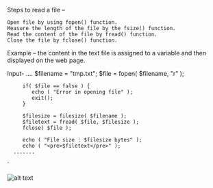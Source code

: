 Steps to read a file – 

    Open file by using fopen() function.
    Measure the length of the file by the fsize() function.
    Read the content of the file by fread() function.
    Close the file by fclose() function.

Example – the content in the text file is assigned to a variable and then displayed on the web page.

Input- 
      ....
         $filename = "tmp.txt";
         $file = fopen( $filename, "r" );
         
         if( $file == false ) {
            echo ( "Error in opening file" );
            exit();
         }
         
         $filesize = filesize( $filename );
         $filetext = fread( $file, $filesize );
         fclose( $file );
         
         echo ( "File size : $filesize bytes" );
         echo ( "<pre>$filetext</pre>" );
      .......
`

![alt text](image.png)